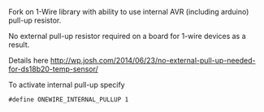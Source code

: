 Fork on 1-Wire library with ability to use internal AVR (including arduino) pull-up resistor.

No external pull-up resistor required on a board for 1-wire devices as a result.

Details here
http://wp.josh.com/2014/06/23/no-external-pull-up-needed-for-ds18b20-temp-sensor/

To activate internal pull-up specify 

```
#define ONEWIRE_INTERNAL_PULLUP 1
```
